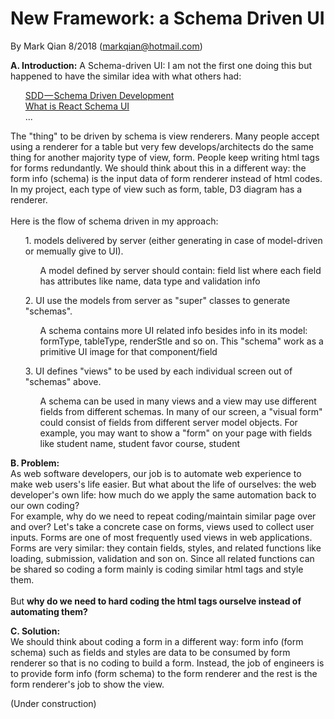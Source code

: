 New Framework: a Schema Driven UI
=================================

By Mark Qian 8/2018 (markqian@hotmail.com)

<b>A. Introduction:</b> 
A Schema-driven UI: I am not the first one doing this but happened to have the similar idea with what others had:<br/>
<ul>
  <a href="https://medium.com/@hintology/sdd-schema-driven-development-f1d232d73ea6" target=_blank>SDD — Schema Driven Development</a><br/>
  <a href="https://www.npmjs.com/package/react-schema-u" target=_blank>What is React Schema UI</a><br/>
  ...
</ul>
The "thing" to be driven by schema is view renderers. Many people accept using a renderer for a table but very few develops/architects do the same thing for another majority type of view, form.  People keep writing html tags for forms redundantly. We should think about this in a different way: the form info (schema) is the input data of form renderer instead of html codes. In my project, each type of view such as form, table, D3 diagram has a renderer.
<br/></br/>
Here is the flow of schema driven in my approach:<br/>
<ul>
  <div>1. models delivered by server (either generating in case of model-driven or memually give to UI).<br/>
      <ul>
        <p> A model defined by server should contain: field list where each field has attributes like name, data type and validation info</p>
      </ul>
  </div>
  <div>2. UI use the models from server as "super" classes to generate "schemas".
    <ul>
        <p> A schema contains more UI related info besides info in its model: formType, tableType, renderStle and so on. This "schema" work as a primitive UI image for that component/field</p>
      </ul>
  </div>
  <div>3. UI defines "views" to be used by each individual screen out of "schemas" above.
    <ul>
        <p> A schema can be used in many views and a view may use different fields from different schemas. In many of our screen, a "visual form" could consist of fields from different server model  objects. For example, you may want to show a "form" on your page with fields like student name, student favor course, student  </p>
      </ul>
  </div>
</ul>

<b>B. Problem:</b><br/>
As web software developers, our job is to automate web experience to make web users's life easier. But what about the life of ourselves: the web developer's own life: how much do we apply the same automation back to our own coding?<br/> 
For example, why do we need to repeat coding/maintain similar page over and over? Let's take a concrete case on forms, views used to collect user inputs. Forms are one of most frequently used views in web applications. Forms are very similar: they contain fields, styles, and related functions like loading, submission, validation and son on. Since all related functions can be shared so coding a form mainly is coding similar html tags and style them.<br/><br/>
But <b>why do we need to hard coding the html tags ourselve instead of automating them?</b> 

<b>C. Solution:</b><br/>
We should think about coding a form in a different way: form info (form schema) such as fields and styles are data to be consumed by form renderer so that is no coding to build a form. Instead, the job of engineers is to provide form info (form schema) to the form renderer and the rest is the form renderer's job to show the view.    


(Under construction)
